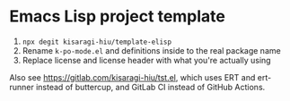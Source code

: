 # Emacs Lisp project template

1. `npx degit kisaragi-hiu/template-elisp`
2. Rename `k-po-mode.el` and definitions inside to the real package name
3. Replace license and license header with what you're actually using

Also see <https://gitlab.com/kisaragi-hiu/tst.el>, which uses ERT and ert-runner instead of buttercup, and GitLab CI instead of GitHub Actions.
